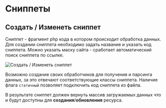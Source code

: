 # Сниппеты

## Создать / Изменеть сниппет

Сниппет - фрагмент php кода в котором происходит обработка данных.
Для создании сниппета необходимо задать название и указать код сниппета. Можно указать маску сайта - сработает автоматический поиск сниппета по ссылке.

![Создать / Изменеть сниппет](https://file.modx.pro/files/a/6/b/a6b22899f14deac867ab4aa831e01094.png)

Возможно создание своих обработчиков для получения и парсинга данных, за это отвечают соответствующие классы сниппета.
Наличие флага `статичный` позволяет подключить код сниппета из файла.

В результате сниппет должен вернуть массив загружаемых данных что и будут доступны для **создания**/**обновления** ресурса.

[2]: /components/55_ResourceGrabber/01_Интерфейс/02_Данные.md
[3]: /components/55_ResourceGrabber/01_Интерфейс/03_Сниппеты.md
